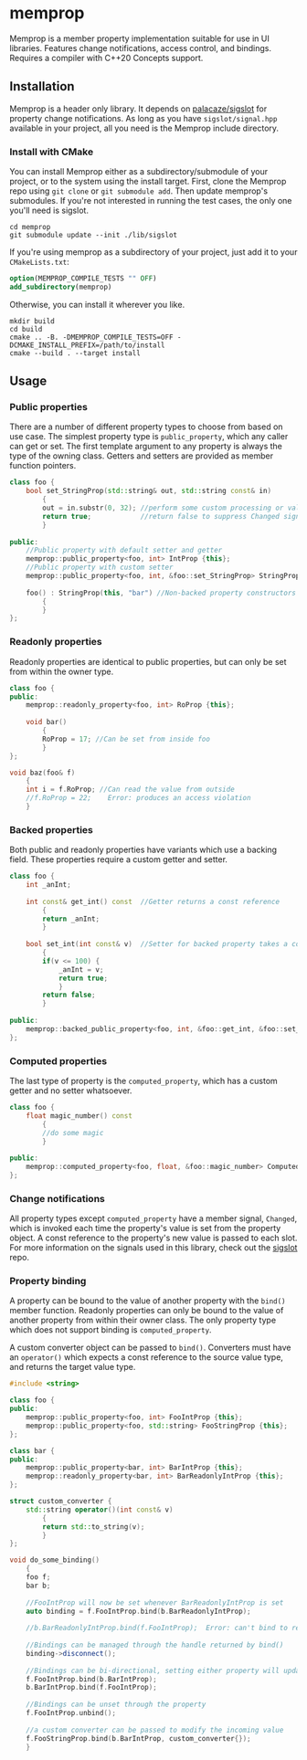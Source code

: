 # memprop
Memprop is a member property implementation suitable for use in UI libraries. Features change notifications, access control, and bindings. Requires a compiler with C++20 Concepts support.

## Installation
Memprop is a header only library. It depends on [palacaze/sigslot](https://github.com/palacaze/sigslot) for property change notifications. As long as you have `sigslot/signal.hpp` available in your project, all you need is the Memprop include directory.
### Install with CMake
You can install Memprop either as a subdirectory/submodule of your project, or to the system using the install target.
First, clone the Memprop repo using `git clone` or `git submodule add`. Then update memprop's submodules. If you're not interested in running the test cases, the only one you'll need is sigslot.
```
cd memprop
git submodule update --init ./lib/sigslot
```
If you're using memprop as a subdirectory of your project, just add it to your `CMakeLists.txt`:
```cmake
option(MEMPROP_COMPILE_TESTS "" OFF)
add_subdirectory(memprop)
```
Otherwise, you can install it wherever you like.
```
mkdir build
cd build
cmake .. -B. -DMEMPROP_COMPILE_TESTS=OFF -DCMAKE_INSTALL_PREFIX=/path/to/install
cmake --build . --target install
```

## Usage
### Public properties
There are a number of different property types to choose from based on use case. The simplest property type is `public_property`, which any caller can get or set. The first template argument to any property is always the type of the owning class. Getters and setters are provided as member function pointers.
```c++
class foo {
    bool set_StringProp(std::string& out, std::string const& in)
        {
        out = in.substr(0, 32); //perform some custom processing or validation
        return true;            //return false to suppress Changed signal
        }
        
public:
    //Public property with default setter and getter
    memprop::public_property<foo, int> IntProp {this};
    //Public property with custom setter
    memprop::public_property<foo, int, &foo::set_StringProp> StringProp;
    
    foo() : StringProp(this, "bar") //Non-backed property constructors can accept an initial value
        {
        }
};
```
### Readonly properties
Readonly properties are identical to public properties, but can only be set from within the owner type.
```c++
class foo {
public:
    memprop::readonly_property<foo, int> RoProp {this};
    
    void bar()
        {
        RoProp = 17; //Can be set from inside foo
        }
};

void baz(foo& f)
    {
    int i = f.RoProp; //Can read the value from outside
    //f.RoProp = 22;    Error: produces an access violation
    }
```
### Backed properties
Both public and readonly properties have variants which use a backing field. These properties require a custom getter and setter.
```c++
class foo {
    int _anInt;
    
    int const& get_int() const  //Getter returns a const reference
        {
        return _anInt;
        }
        
    bool set_int(int const& v)  //Setter for backed property takes a const reference
        {
        if(v <= 100) {
            _anInt = v;
            return true;
            }
        return false;
        }
        
public:
    memprop::backed_public_property<foo, int, &foo::get_int, &foo::set_int> BackedProp {this};
};
```
### Computed properties
The last type of property is the `computed_property`, which has a custom getter and no setter whatsoever.
```c++
class foo {
    float magic_number() const
        {
        //do some magic
        }
        
public:
    memprop::computed_property<foo, float, &foo::magic_number> ComputedProp {this};
};
```
### Change notifications
All property types except `computed_property` have a member signal, `Changed`, which is invoked each time the property's value is set from the property object. A const reference to the property's new value is passed to each slot. For more information on the signals used in this library, check out the [sigslot](https://github.com/palacaze/sigslot) repo.
### Property binding
A property can be bound to the value of another property with the `bind()` member function. Readonly properties can only be bound to the value of another property from within their owner class. The only property type which does not support binding is `computed_property`.

A custom converter object can be passed to `bind()`. Converters must have an `operator()` which expects a const reference to the source value type, and returns the target value type.
```c++
#include <string>

class foo {
public:
    memprop::public_property<foo, int> FooIntProp {this};
    memprop::public_property<foo, std::string> FooStringProp {this};
};

class bar {
public:
    memprop::public_property<bar, int> BarIntProp {this};
    memprop::readonly_property<bar, int> BarReadonlyIntProp {this};
};

struct custom_converter {
    std::string operator()(int const& v)
        {
        return std::to_string(v);
        }
};

void do_some_binding()
    {
    foo f;
    bar b;
    
    //FooIntProp will now be set whenever BarReadonlyIntProp is set
    auto binding = f.FooIntProp.bind(b.BarReadonlyIntProp);
    
    //b.BarReadonlyIntProp.bind(f.FooIntProp);  Error: can't bind to readonly property outside of bar
    
    //Bindings can be managed through the handle returned by bind()
    binding->disconnect();
    
    //Bindings can be bi-directional, setting either property will update the other
    f.FooIntProp.bind(b.BarIntProp);
    b.BarIntProp.bind(f.FooIntProp);
    
    //Bindings can be unset through the property
    f.FooIntProp.unbind();
    
    //a custom converter can be passed to modify the incoming value
    f.FooStringProp.bind(b.BarIntProp, custom_converter{});
    }
```
